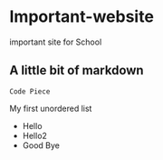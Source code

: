 # Important-website
important site for School

## A little bit of markdown
`Code Piece`

My first unordered list
- Hello
- Hello2
- Good Bye
